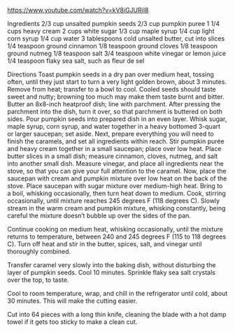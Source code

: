 https://www.youtube.com/watch?v=kV8iGJURil8

Ingredients
    2/3 cup unsalted pumpkin seeds
    2/3 cup pumpkin puree
    1 1/4 cups heavy cream
    2 cups white sugar
    1/3 cup maple syrup
    1/4 cup light corn syrup
    1/4 cup water
    3 tablespoons cold unsalted butter, cut into slices
    1/4 teaspoon ground cinnamon
    1/8 teaspoon ground cloves
    1/8 teaspoon ground nutmeg
    1/8 teaspoon salt
    3/4 teaspoon white vinegar or lemon juice
    1/4 teaspoon flaky sea salt, such as fleur de sel

Directions
    Toast pumpkin seeds in a dry pan over medium heat, tossing often, until they just start to turn a very light golden brown, about 3 minutes. Remove from heat; transfer to a bowl to cool. Cooled seeds should taste sweet and nutty; browning too much may make them taste burnt and bitter.
    Butter an 8x8-inch heatproof dish; line with parchment. After pressing the parchment into the dish, turn it over, so that parchment is buttered on both sides. Pour pumpkin seeds into prepared dish in an even layer.
    Whisk sugar, maple syrup, corn syrup, and water together in a heavy bottomed 3-quart or larger saucepan; set aside.
    Next, prepare everything you will need to finish the caramels, and set all ingredients within reach. Stir pumpkin purée and heavy cream together in a small saucepan; place over low heat. Place butter slices in a small dish; measure cinnamon, cloves, nutmeg, and salt into another small dish. Measure vinegar, and place all ingredients near the stove, so that you can give your full attention to the caramel.
    Now, place the saucepan with cream and pumpkin mixture over low heat on the back of the stove. Place saucepan with sugar mixture over medium-high heat. Bring to a boil, whisking occasionally, then turn heat down to medium. Cook, stirring occasionally, until mixture reaches 245 degrees F (118 degrees C).
    Slowly stream in the warm cream and pumpkin mixture, whisking constantly, being careful the mixture doesn’t bubble up over the sides of the pan.

   Continue cooking on medium heat, whisking occasionally, until the mixture returns to temperature, between 240 and 245 degrees F (115 to 118 degrees C).
   Turn off heat and stir in the butter, spices, salt, and vinegar until thoroughly combined.

   Transfer caramel very slowly into the baking dish, without disturbing the layer of pumpkin seeds. Cool 10 minutes. Sprinkle flaky sea salt crystals over the top, to taste.

   Cool to room temperature, wrap, and chill in the refrigerator until cold, about 30 minutes. This will make the cutting easier.

   Cut into 64 pieces with a long thin knife, cleaning the blade with a hot damp towel if it gets too sticky to make a clean cut. 